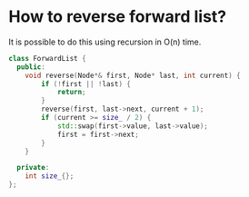 # How to reverse forward list?

It is possible to do this using recursion in O(n) time.
```cpp
class ForwardList {
  public:
    void reverse(Node*& first, Node* last, int current) {
        if (!first || !last) {
            return;
        }
        reverse(first, last->next, current + 1);
        if (current >= size_ / 2) {
            std::swap(first->value, last->value);
            first = first->next;
        }
    }

  private:
    int size_{};
};

```
